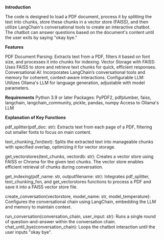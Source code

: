 **Introduction**

The code is designed to load a PDF document, process it by splitting the text into chunks, store these chunks in a vector store (FAISS), and then utilize LangChain's conversational tools to create an interactive chatbot. The chatbot can answer questions based on the document's content until the user exits by saying "okay bye."

**Features**

PDF Document Parsing: Extracts text from a PDF, filters it based on font size, and processes it into chunks for indexing.
Vector Storage with FAISS: Uses FAISS to store and retrieve text chunks for quick, efficient responses.
Conversational AI: Incorporates LangChain’s conversational tools and memory for coherent, context-aware interactions.
Configurable LLM: Utilizes Ollama's LLM for language generation, adjustable with model parameters.

**Requirements**
Python 3.9 or later
Packages: PyPDF2, pdfplumber, faiss, langchain, langchain_community, pickle, pandas, numpy
Access to Ollama's LLM


**Explanation of Key Functions**


pdf_splitter(pdf_doc: str): Extracts text from each page of a PDF, filtering out smaller fonts to focus on main content.

text_chunking_fxn(text): Splits the extracted text into manageable chunks with specified overlap, optimizing it for vector storage.

get_vectorstores(text_chunks, vectordb: str): Creates a vector store using FAISS or Chroma for the given text chunks. The vector store enables efficient retrieval of chunks during conversation.

get_indexing(pdf_name: str, outputfilename: str): Integrates pdf_splitter, text_chunking_fxn, and get_vectorstores functions to process a PDF and save it into a FAISS vector store file.

create_conversation(vectorstore, model_name: str, model_temperature): Configures the conversational chain using LangChain, embedding the LLM and memory to maintain context.

run_conversation(conversation_chain, user_input: str): Runs a single round of question-and-answer within the conversation chain.
chat_until_bye(conversation_chain): Loops the chatbot interaction until the user inputs "okay bye".
